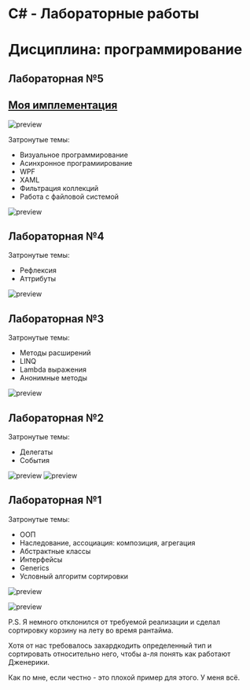 # C# - Лабораторные работы 
# Дисциплина: программирование

## Лабораторная №5
## **[Моя имплементация](https://github.com/daniilboyarinkov/Labworks_2semester/tree/master/LabWork5)**

![preview](public/labwork-5/preview.jpg)

Затронутые темы:
+ Визуальное программирование
+ Асинхронное програмиирование
+ WPF
+ XAML
+ Фильтрация коллекций
+ Работа с файловой системой

![preview](public/labwork-5/1.jpg)

## Лабораторная №4

[//]: # (## **[Моя имплементация]&#40;https://github.com/daniilboyarinkov/labwork-s_2semester/tree/master/labwork-4&#41;**)

Затронутые темы:
+ Рефлексия
+ Аттрибуты

![preview](public/labwork-4/1.jpg)


## Лабораторная №3

[//]: # (## **[Моя имплементация]&#40;https://github.com/daniilboyarinkov/labwork-s_2semester/tree/master/labwork-3&#41;**)

Затронутые темы:
+ Методы расширений
+ LINQ
+ Lambda выражения
+ Анонимные методы

![preview](public/labwork-3/1.jpg)

## Лабораторная №2 

[//]: # (## **[Моя имплементация]&#40;https://github.com/daniilboyarinkov/labwork-s_2semester/tree/master/labwork-2&#41;**)

Затронутые темы:
+ Делегаты
+ События

![preview](public/labwork-2/1.jpg)
![preview](public/labwork-2/2.jpg)

## Лабораторная №1  

[//]: # (## **[Моя имплементация]&#40;https://github.com/daniilboyarinkov/labwork-s_2semester/tree/master/labwork-1&#41;**)

Затронутые темы:
+ ООП
+ Наследование, ассоциация: композиция, агрегация
+ Абстрактные классы
+ Интерфейсы
+ Generics
+ Условный алгоритм сортировки

![preview](public/labwork-1/1.jpg)

![preview](public/labwork-1/2.jpg)

P.S. Я немного отклонился от требуемой реализации и сделал сортировку корзину на лету во время рантайма.

Хотя от нас требовалось захардкодить определенный тип и сортировать относительно него, чтобы а-ля понять как работают Дженерики.

Как по мне, если честно - это плохой пример для этого. У меня всё.
